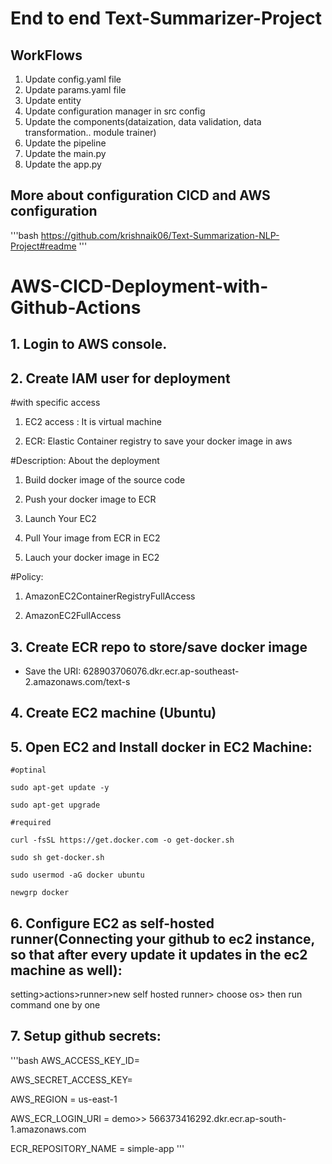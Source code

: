 # End to end Text-Summarizer-Project

## WorkFlows

1. Update config.yaml file
2. Update params.yaml file
3. Update entity
4. Update configuration manager in src config
5. Update the components(dataization, data validation, data transformation.. module trainer)
6. Update the pipeline
7. Update the main.py
8. Update the app.py

## More about configuration CICD and AWS configuration
'''bash
https://github.com/krishnaik06/Text-Summarization-NLP-Project#readme
'''

# AWS-CICD-Deployment-with-Github-Actions

## 1. Login to AWS console.

## 2. Create IAM user for deployment
#with specific access

1. EC2 access : It is virtual machine

2. ECR: Elastic Container registry to save your docker image in aws


#Description: About the deployment

1. Build docker image of the source code

2. Push your docker image to ECR

3. Launch Your EC2 

4. Pull Your image from ECR in EC2

5. Lauch your docker image in EC2

#Policy:

1. AmazonEC2ContainerRegistryFullAccess

2. AmazonEC2FullAccess

## 3. Create ECR repo to store/save docker image
- Save the URI: 628903706076.dkr.ecr.ap-southeast-2.amazonaws.com/text-s

## 4. Create EC2 machine (Ubuntu)

## 5. Open EC2 and Install docker in EC2 Machine:

    #optinal

    sudo apt-get update -y

    sudo apt-get upgrade

    #required

    curl -fsSL https://get.docker.com -o get-docker.sh

    sudo sh get-docker.sh

    sudo usermod -aG docker ubuntu

    newgrp docker

## 6. Configure EC2 as self-hosted runner(Connecting your github to ec2 instance, so that after every update it updates in the ec2 machine as well):
setting>actions>runner>new self hosted runner> choose os> then run command one by one

## 7. Setup github secrets:
'''bash
AWS_ACCESS_KEY_ID=

AWS_SECRET_ACCESS_KEY=

AWS_REGION = us-east-1

AWS_ECR_LOGIN_URI = demo>>  566373416292.dkr.ecr.ap-south-1.amazonaws.com

ECR_REPOSITORY_NAME = simple-app
'''